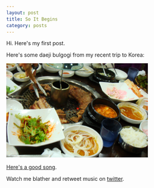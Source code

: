 ```yaml
---
layout: post
title: So It Begins
category: posts
---
```


Hi.
Here's my first post.

Here's some daeji bulgogi from my recent trip to Korea:

<img src="../images/daeji-bulgogi.jpg" alt="pork-bulgogi" style="width: 375px;"/>


[Here's a good song][rabbit].

Watch me blather and retweet music on
[twitter][twitter].

[rabbit]: http://youtu.be/YNWFHpPu1qs
[twitter]: https://twitter.com/donkeypetoncle